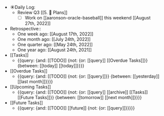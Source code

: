 - ☀️Daily Log:
    - Review Q3 [[5. 🍕 Plans]]
        - [ ] Work on [[aaronson-oracle-baseball]] this weekend [[August 27th, 2022]]
- Retrospective::
    - One week ago: [[August 17th, 2022]]
    - One month ago: [[July 24th, 2022]]
    - One quarter ago: [[May 24th, 2022]]
    - One year ago: [[August 24th, 2021]]
- [[Tasks]]
    - {{query: {and: [[TODO]] {not: {or: [[query]] [[Overdue Tasks]]}} {between: [[today]] [[today]]}}}}
- [[Overdue Tasks]]
    - {{query: {and: [[TODO]] {not: {or: [[query]]}} {between: [[yesterday]] [[last month]]}}}}
- [[Upcoming Tasks]]
    - {{query: {and: [[TODO]] {not: {or: [[query]] [[archive]] [[Tasks]] [[Future Tasks]]}} {between: [[tomorrow]] [[next month]]}}}}
- [[Future Tasks]]
    - {{query: {and: [[TODO]] [[future]] {not: {or: [[query]]}}}}}
